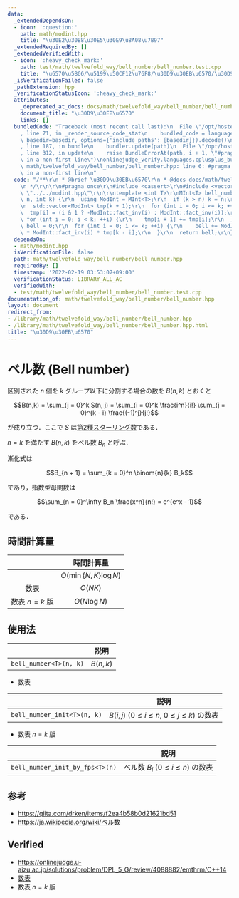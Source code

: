 ```yaml
---
data:
  _extendedDependsOn:
  - icon: ':question:'
    path: math/modint.hpp
    title: "\u30E2\u30B8\u30E5\u30E9\u8A08\u7B97"
  _extendedRequiredBy: []
  _extendedVerifiedWith:
  - icon: ':heavy_check_mark:'
    path: test/math/twelvefold_way/bell_number/bell_number.test.cpp
    title: "\u6570\u5B66/\u5199\u50CF12\u76F8/\u30D9\u30EB\u6570/\u30D9\u30EB\u6570"
  _isVerificationFailed: false
  _pathExtension: hpp
  _verificationStatusIcon: ':heavy_check_mark:'
  attributes:
    _deprecated_at_docs: docs/math/twelvefold_way/bell_number/bell_number.md
    document_title: "\u30D9\u30EB\u6570"
    links: []
  bundledCode: "Traceback (most recent call last):\n  File \"/opt/hostedtoolcache/Python/3.10.2/x64/lib/python3.10/site-packages/onlinejudge_verify/documentation/build.py\"\
    , line 71, in _render_source_code_stat\n    bundled_code = language.bundle(stat.path,\
    \ basedir=basedir, options={'include_paths': [basedir]}).decode()\n  File \"/opt/hostedtoolcache/Python/3.10.2/x64/lib/python3.10/site-packages/onlinejudge_verify/languages/cplusplus.py\"\
    , line 187, in bundle\n    bundler.update(path)\n  File \"/opt/hostedtoolcache/Python/3.10.2/x64/lib/python3.10/site-packages/onlinejudge_verify/languages/cplusplus_bundle.py\"\
    , line 312, in update\n    raise BundleErrorAt(path, i + 1, \"#pragma once found\
    \ in a non-first line\")\nonlinejudge_verify.languages.cplusplus_bundle.BundleErrorAt:\
    \ math/twelvefold_way/bell_number/bell_number.hpp: line 6: #pragma once found\
    \ in a non-first line\n"
  code: "/**\r\n * @brief \u30D9\u30EB\u6570\r\n * @docs docs/math/twelvefold_way/bell_number/bell_number.md\r\
    \n */\r\n\r\n#pragma once\r\n#include <cassert>\r\n#include <vector>\r\n\r\n#include\
    \ \"../../modint.hpp\"\r\n\r\ntemplate <int T>\r\nMInt<T> bell_number(const int\
    \ n, int k) {\r\n  using ModInt = MInt<T>;\r\n  if (k > n) k = n;\r\n  ModInt::init(k);\r\
    \n  std::vector<ModInt> tmp(k + 1);\r\n  for (int i = 0; i <= k; ++i) {\r\n  \
    \  tmp[i] = (i & 1 ? -ModInt::fact_inv(i) : ModInt::fact_inv(i));\r\n  }\r\n \
    \ for (int i = 0; i < k; ++i) {\r\n    tmp[i + 1] += tmp[i];\r\n  }\r\n  ModInt\
    \ bell = 0;\r\n  for (int i = 0; i <= k; ++i) {\r\n    bell += ModInt(i).pow(n)\
    \ * ModInt::fact_inv(i) * tmp[k - i];\r\n  }\r\n  return bell;\r\n}\r\n"
  dependsOn:
  - math/modint.hpp
  isVerificationFile: false
  path: math/twelvefold_way/bell_number/bell_number.hpp
  requiredBy: []
  timestamp: '2022-02-19 03:53:07+09:00'
  verificationStatus: LIBRARY_ALL_AC
  verifiedWith:
  - test/math/twelvefold_way/bell_number/bell_number.test.cpp
documentation_of: math/twelvefold_way/bell_number/bell_number.hpp
layout: document
redirect_from:
- /library/math/twelvefold_way/bell_number/bell_number.hpp
- /library/math/twelvefold_way/bell_number/bell_number.hpp.html
title: "\u30D9\u30EB\u6570"
---
```

# ベル数 (Bell number)

区別された $n$ 個を $k$ グループ以下に分割する場合の数を $B(n, k)$ とおくと

$$B(n,k) = \sum_{j = 0}^k S(n, j) = \sum_{i = 0}^k \frac{i^n}{i!} \sum_{j = 0}^{k - i} \frac{(-1)^j}{j!}$$

が成り立つ．ここで $S$ は[第2種スターリング数](../stirling_number/stirling_number.md)である．

$n = k$ を満たす $B(n, k)$ をベル数 $B_n$ と呼ぶ．

漸化式は

$$B_{n + 1} = \sum_{k = 0}^n \binom{n}{k} B_k$$

であり，指数型母関数は

$$\sum_{n = 0}^\infty B_n \frac{x^n}{n!} = e^{e^x - 1}$$

である．


## 時間計算量

||時間計算量|
|:--:|:--:|
||$O(\min \lbrace N, K \rbrace \log{N})$|
|数表|$O(NK)$|
|数表 $n = k$ 版|$O(N\log{N})$|


## 使用法

||説明|
|:--:|:--:|
|`bell_number<T>(n, k)`|$B(n, k)$|

- 数表

||説明|
|:--:|:--:|
|`bell_number_init<T>(n, k)`|$B(i, j)$ ($0 \leq i \leq n,\ 0 \leq j \leq k$) の数表|

- 数表 $n = k$ 版

||説明|
|:--:|:--:|
|`bell_number_init_by_fps<T>(n)`|ベル数 $B_i$ ($0 \leq i \leq n$) の数表|


## 参考

- https://qiita.com/drken/items/f2ea4b58b0d21621bd51
- https://ja.wikipedia.org/wiki/ベル数


## Verified

- https://onlinejudge.u-aizu.ac.jp/solutions/problem/DPL_5_G/review/4088882/emthrm/C++14
- [数表](https://onlinejudge.u-aizu.ac.jp/solutions/problem/DPL_5_G/review/4088892/emthrm/C++14)
- 数表 $n = k$ 版

